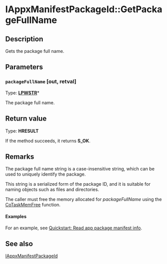 # IAppxManifestPackageId::GetPackageFullName

## Description

Gets the package full name.

## Parameters

### `packageFullName` [out, retval]

Type: **[LPWSTR](https://learn.microsoft.com/windows/desktop/WinProg/windows-data-types)***

The package full name.

## Return value

Type: **HRESULT**

If the method succeeds, it returns **S_OK**.

## Remarks

The package full name string is a case-insensitive string, which can be used to uniquely identify the package.

This string is a serialized form of the package ID, and it is suitable for naming objects such as files and directories.

The caller must free the memory allocated for *packageFullName* using the [CoTaskMemFree](https://learn.microsoft.com/windows/desktop/api/combaseapi/nf-combaseapi-cotaskmemfree) function.

#### Examples

For an example, see [Quickstart: Read app package manifest info](https://learn.microsoft.com/windows/desktop/appxpkg/how-to-query-package-identity-information).

## See also

[IAppxManifestPackageId](https://learn.microsoft.com/windows/desktop/api/appxpackaging/nn-appxpackaging-iappxmanifestpackageid)